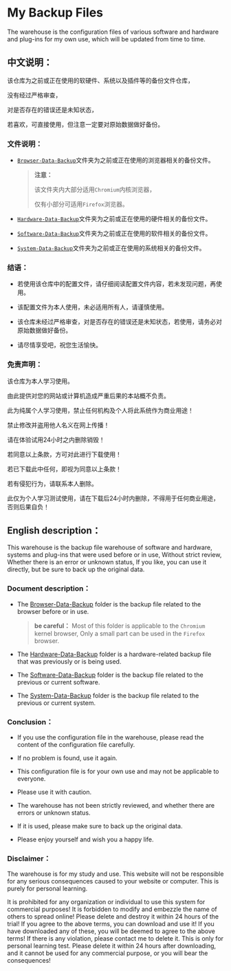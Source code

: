 # My Backup Files

The warehouse is the configuration files of various software and hardware and plug-ins for my own use, which will be updated from time to time.

## 中文说明：

该仓库为之前或正在使用的软硬件、系统以及插件等的备份文件仓库，

没有经过严格审查，

对是否存在的错误还是未知状态，

若喜欢，可直接使用，但注意一定要对原始数据做好备份。

### 文件说明：

- [`Browser-Data-Backup`](https://github.com/jidro/backup-files/tree/master/Browser-Data-Backup "Browser-Data-Backup")文件夹为之前或正在使用的浏览器相关的备份文件。
  
  > **注意：**
  > 
  > 该文件夹内大部分适用`Chromium`内核浏览器，
  > 
  > 仅有小部分可适用`Firefox`浏览器。

- [`Hardware-Data-Backup`](https://github.com/jidro/backup-files/tree/master/Hardware-Data-Backup "Hardware-Data-Backup")文件夹为之前或正在使用的硬件相关的备份文件。

- [`Software-Data-Backup`](https://github.com/jidro/backup-files/tree/master/Software-Data-Backup "Software-Data-Backup")文件夹为之前或正在使用的软件相关的备份文件。

- [`System-Data-Backup`](https://github.com/jidro/backup-files/tree/master/System-Data-Backup "System-Data-Backup")文件夹为之前或正在使用的系统相关的备份文件。

### 结语：

- 若使用该仓库中的配置文件，请仔细阅读配置文件内容，若未发现问题，再使用。  

- 该配置文件为本人使用，未必适用所有人，请谨慎使用。

- 该仓库未经过严格审查，对是否存在的错误还是未知状态，若使用，请务必对原始数据做好备份。

- 请尽情享受吧，祝您生活愉快。

### 免责声明：

该仓库为本人学习使用。  

由此提供对您的网站或计算机造成严重后果的本站概不负责。  

此为纯属个人学习使用，禁止任何机构及个人将此系统作为商业用途！  

禁止修改并盗用他人名义在网上传播！  

请在体验试用24小时之内删除销毁！  

若同意以上条款，方可对此进行下载使用！  

若已下载此中任何，即视为同意以上条款！  

若有侵犯行为，请联系本人删除。  

此仅为个人学习测试使用，请在下载后24小时内删除，不得用于任何商业用途，否则后果自负！

## English description：

This warehouse is the backup file warehouse of software and hardware, systems and plug-ins that were used before or in use,
Without strict review,
Whether there is an error or unknown status,
If you like, you can use it directly, but be sure to back up the original data.

### Document description：

- The [Browser-Data-Backup](https://github.com/jidro/backup-files/tree/master/Browser-Data-Backup "Browser-Data-Backup") folder is the backup file related to the browser before or in use.
  
  > **be careful：**
  > Most of this folder is applicable to the `Chromium` kernel browser,
  > Only a small part can be used in the `Firefox` browser.

- The [Hardware-Data-Backup](https://github.com/jidro/backup-files/tree/master/Hardware-Data-Backup "Hardware-Data-Backup") folder is a hardware-related backup file that was previously or is being used.

- The [Software-Data-Backup](https://github.com/jidro/backup-files/tree/master/Software-Data-Backup "Software-Data-Backup") folder is the backup file related to the previous or current software.

- The [System-Data-Backup](https://github.com/jidro/backup-files/tree/master/System-Data-Backup "System-Data-Backup") folder is the backup file related to the previous or current system.

### Conclusion：

- If you use the configuration file in the warehouse, please read the content of the configuration file carefully. 

- If no problem is found, use it again.

- This configuration file is for your own use and may not be applicable to everyone. 

- Please use it with caution.

- The warehouse has not been strictly reviewed, and whether there are errors or unknown status. 

- If it is used, please make sure to back up the original data.

- Please enjoy yourself and wish you a happy life.

### Disclaimer：

The warehouse is for my study and use.
This website will not be responsible for any serious consequences caused to your website or computer.
This is purely for personal learning. 

It is prohibited for any organization or individual to use this system for commercial purposes!
It is forbidden to modify and embezzle the name of others to spread online!
Please delete and destroy it within 24 hours of the trial!
If you agree to the above terms, you can download and use it!
If you have downloaded any of these, you will be deemed to agree to the above terms!
If there is any violation, please contact me to delete it.
This is only for personal learning test. Please delete it within 24 hours after downloading, and it cannot be used for any commercial purpose, or you will bear the consequences!
